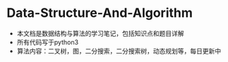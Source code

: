 # Data-Structure-And-Algorithm
* 本文档是数据结构与算法的学习笔记，包括知识点和题目详解
* 所有代码写于python3
* 算法内容：二叉树，图，二分搜索，二分搜索树，动态规划等，每日更新中
